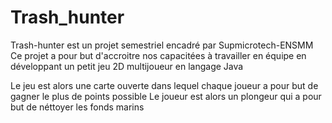 # Trash_hunter

  Trash-hunter est un projet semestriel encadré par Supmicrotech-ENSMM
  Ce projet a pour but d'accroitre nos capacitées à travailler en équipe en développant un petit jeu 2D multijoueur en langage Java

  Le jeu est alors une carte ouverte dans lequel chaque joueur a pour but de gagner le plus de points possible 
  Le joueur est alors un plongeur qui a pour but de néttoyer les fonds marins 
  
